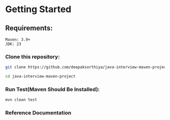 # Getting Started
## Requirements:
```
Maven: 3.9+
JDK: 23
```

### Clone this repository:

```bash
git clone https://github.com/deepaksorthiya/java-interview-maven-project.git
```
```bash
cd java-interview-maven-project
```

### Run Test(Maven Should Be Installed):

```bash
mvn clean test
```

### Reference Documentation
